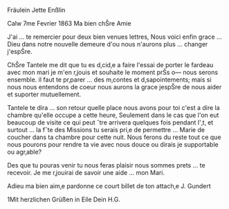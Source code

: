 Fräulein Jette Enßlin

 Calw 7me Fevrier 1863
Ma bien chŠre Amie

J'ai … te remercier pour deux bien venues lettres, Nous voici enfin grace … Dieu dans notre nouvelle demeure d'ou nous n'aurons plus … changer j'espŠre.

ChŠre Tantele me dit que tu es d‚cid‚e a faire l'essai de porter le fardeau avec mon mari je m'en r‚jouis et souhaite le moment prŠs o— nous serons ensemble. il faut te pr‚parer … des m‚contes et d‚sapointements; mais si nous nous entendons de coeur nous aurons la grace jespŠre de nous aider et suporter mutuellement.

Tantele te dira … son retour quelle place nous avons pour toi c'est a dire la chambre qu'elle occupe a cette heure, Seulement dans le cas que l'on eut beaucoup de visite ce qui peut ˆtre arrivera quelques fois pendant l'‚t‚ et surtout … la fˆte des Missions tu serais pri‚e de permettre … Marie de coucher dans ta chambre pour cette nuit. Nous ferons du reste tout ce que nous pourons pour rendre ta vie avec nous douce ou dirais je supportable ou agr‚able?

Des que tu pouras venir tu nous feras plaisir nous sommes prets … te recevoir. Je me r‚jouirai de savoir une aide … mon Mari.

Adieu ma bien aim‚e pardonne ce court billet de ton attach‚e  J. Gundert

1Mit herzlichen Grüßen in Eile
 Dein H.G.
